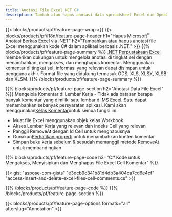 ```yaml
---
title: Anotasi File Excel NET C#
description: Tambah atau hapus anotasi data spreadsheet Excel dan OpenOffice hanya dengan beberapa baris kode C#.
---
```

{{< blocks/products/pf/feature-page-wrap >}}
{{< blocks/products/pf/i18n/feature-page-header h1="Hapus Microsoft<sup>&reg;</sup> Anotasi Berkas Excel via .NET" h2="Tambahkan atau hapus anotasi file Excel menggunakan kode C# dalam aplikasi berbasis .NET." >}}
{{% blocks/products/pf/feature-page-summary %}}
[.NET Perpustakaan Excel](/cells/id/net/) memberikan dukungan untuk mengelola anotasi di tingkat sel dengan menambahkan, mengakses, dan menghapus komentar. Menggunakan komentar di tingkat sel, informasi yang relevan dapat disimpan untuk pengguna akhir. Format file yang didukung termasuk ODS, XLS, XLSX, XLSB dan XLSM.
{{% /blocks/products/pf/feature-page-summary %}}

{{% blocks/products/pf/feature-page-section h2="Anotasi Data File Excel" %}}
 Mengelola Komentar di Lembar Kerja - Tidak ada batasan berapa banyak komentar yang dimiliki satu lembar di MS Excel. Satu dapat menambahkan sebanyak persyaratan aplikasi. Kami akan menggunakan[Kelas Komentar](https://reference.aspose.com/cells/net/aspose.cells/comment)untuk semua fungsi ini.

+ Muat file Excel menggunakan objek kelas Workbook
+ Akses Lembar Kerja yang relevan dan indeks Cell yang relevan
+ Panggil RemoveAt dengan Id Cell untuk menghapusnya
 + Gunakan[Perhatikan properti](https://reference.aspose.com/cells/net/aspose.cells/comment/properties/note) untuk menambahkan konten komentar
+ Simpan buku kerja sebelum & sesudah memanggil metode RemoveAt untuk membandingkan

{{% blocks/products/pf/feature-page-code h3="C# Kode untuk Mengakses, Menyisipkan dan Menghapus File Excel Cell Komentar" %}}


{{< gist "aspose-com-gists" "e3dcb9c341b81d4db3a404ca7cd6e4cf" "access-insert-and-delete-excel-files-cell-comments.cs" >}}

{{% /blocks/products/pf/feature-page-code %}}
{{% /blocks/products/pf/feature-page-section %}}

{{< blocks/products/pf/feature-page-options formats="all" afterslug="Annotation" >}}
